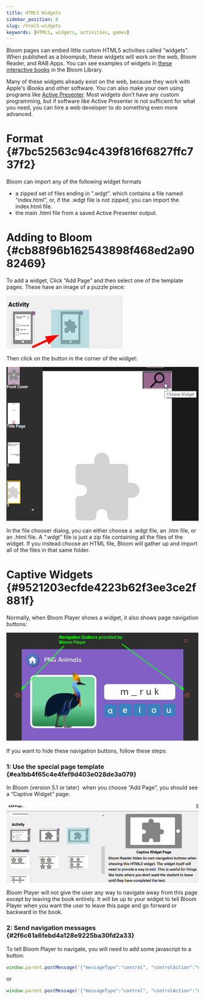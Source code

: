 ```yaml
---
title: HTML5 Widgets
sidebar_position: 6
slug: /html5-widgets
keywords: [HTML5, widgets, activities, games]
---
```




Bloom pages can embed little custom HTML5 activities called “widgets”. When published as a bloompub, these widgets will work on the web, Bloom Reader, and RAB Apps. You can see examples of widgets in [these interactive books](https://bloomlibrary.org/activities/books-with-widgets) in the Bloom Library.


Many of these widgets already exist on the web, because they work with Apple's iBooks and other software. You can also make your own using programs like [Active Presenter](https://atomisystems.com/activepresenter/). Most widgets don’t have any custom programming, but if software like Active Presenter is not sufficient for what you need, you can hire a web developer to do something even more advanced.


# Format {#7bc52563c94c439f816f6827ffc737f2}


Bloom can import any of the following widget formats

- a zipped set of files ending in ".wdgt". which contains a file named "index.html", or, if the .wdgt file is not zipped, you can import the index.html file.
- the main .html file from a saved Active Presenter output.

# Adding to Bloom {#cb88f96b162543898f468ed2a9082469}


To add a widget, Click “Add Page” and then select one of the template pages. These have an image of a puzzle piece:


![](./407199131.png)


Then click on the button in the corner of the widget:


![](./431553782.png)


In the file chooser dialog, you can either choose a .wdgt file, an .htm file, or an .html file. A “.wdgt” file is just a zip file containing all the files of the widget. If you instead choose an HTML file, Bloom will gather up and import all of the files in that same folder.


# Captive Widgets {#9521203ecfde4223b62f3ee3ce2f881f}


Normally, when Bloom Player shows a widget, it also shows page navigation buttons:


![](./346919601.png)


If you want to hide these navigation buttons, follow these steps:


### 1: Use the special page template {#ea1bb4f65c4e4fef9d403e028de3a079}


In Bloom (version 5.1 or later)  when you choose “Add Page”, you should see a “Captive Widget” page:


![](./729849789.png)


Bloom Player will not give the user any way to navigate away from this page except by leaving the book entirely. It will be up to your widget to tell Bloom Player when you want the user to leave this page and go forward or backward in the book.


### 2: Send navigation messages {#2f6c61a6febd4a128e9225ba30fd2a33}


To tell Bloom Player to navigate, you will need to add some javascript to a button:


<div class='notion-row'>
<div class='notion-column' style={{width: 'calc((100% - (min(32px, 4vw) * 0)) * 1)'}}>

```javascript
window.parent.postMessage('{"messageType":"control", "controlAction":"navigate-to-previous-page"}',"*");
```

</div><div className='notion-spacer' />
</div>


or


<div class='notion-row'>
<div class='notion-column' style={{width: 'calc((100% - (min(32px, 4vw) * 0)) * 1)'}}>

```javascript
window.parent.postMessage('{"messageType":"control", "controlAction":"navigate-to-next-page"}',"*");
```

</div><div className='notion-spacer' />
</div>

